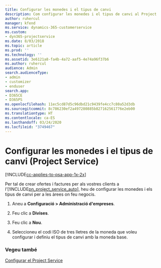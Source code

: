 ```yaml
---
title: Configurar les monedes i el tipus de canvi
description: Com configurar les monedes i el tipus de canvi al Project Service
author: ruhercul
manager: kfend
ms.service: dynamics-365-customerservice
ms.custom:
- dyn365-projectservice
ms.date: 8/03/2018
ms.topic: article
ms.prod: ''
ms.technology: ''
ms.assetid: 3e6121a8-fa4b-4a72-aaf5-4e74a96f37b6
ms.author: ruhercul
audience: Admin
search.audienceType:
- admin
- customizer
- enduser
search.app:
- D365CE
- D365PS
ms.openlocfilehash: 11ec5cd87d5c96dbd21c9439fe4cc7c80a52d3db
ms.sourcegitcommit: 8c786230ef2a497280885b827162561776e2eb00
ms.translationtype: HT
ms.contentlocale: ca-ES
ms.lasthandoff: 03/24/2020
ms.locfileid: "3749467"
---
```

# <a name="set-up-currencies-and-exchange-rates-project-service"></a>Configurar les monedes i el tipus de canvi (Project Service)

[!INCLUDE[cc-applies-to-psa-app-1x-2x](../includes/cc-applies-to-psa-app-1x-2x.md)]

Per tal de crear ofertes i factures per als vostres clients a l'[!INCLUDE[pn_project_service_auto](../includes/pn-project-service-auto.md)], heu de configurar les monedes i els tipus de canvi per a les àrees on feu negocis.  
  
1.  Aneu a **Configuració > Administració d'empreses**.  
  
2.  Feu clic a **Divises**.  
  
3.  Feu clic a **Nou**.  
  
4.  Seleccioneu el codi ISO de tres lletres de la moneda que voleu configurar i definiu el tipus de canvi amb la moneda base.  
  
### <a name="see-also"></a>Vegeu també  
 [Configurar el Project Service](../project-service/configure.md)
